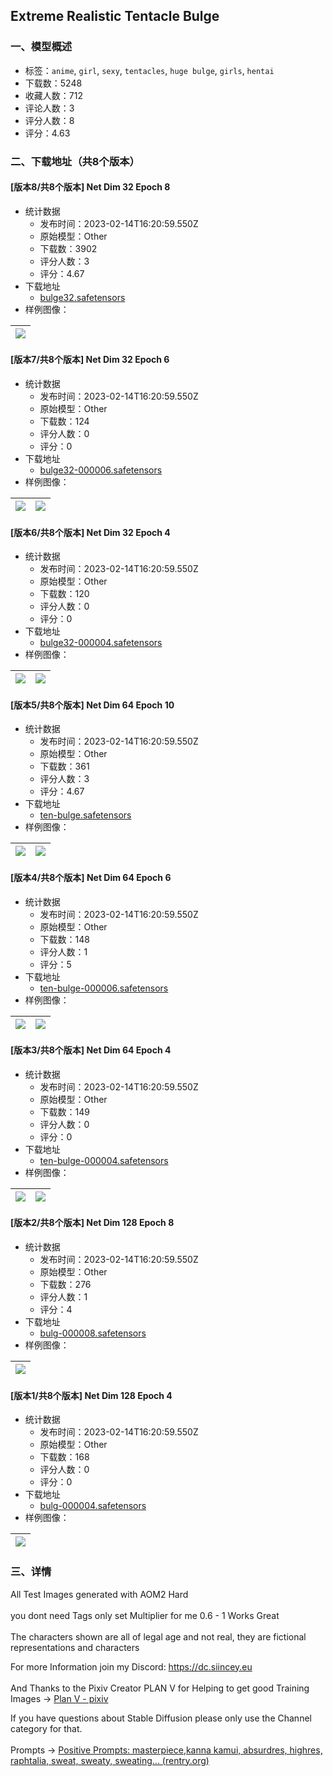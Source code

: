 ## Extreme Realistic Tentacle Bulge
### 一、模型概述

- 标签：`anime`, `girl`, `sexy`, `tentacles`, `huge bulge`, `girls`, `hentai`
- 下载数：5248
- 收藏人数：712
- 评论人数：3
- 评分人数：8
- 评分：4.63

### 二、下载地址（共8个版本）

#### [版本8/共8个版本] Net Dim 32 Epoch 8

- 统计数据
  - 发布时间：2023-02-14T16:20:59.550Z
  - 原始模型：Other
  - 下载数：3902
  - 评分人数：3
  - 评分：4.67
- 下载地址
  - [bulge32.safetensors](https://civitai.com/api/download/models/10431)
- 样例图像：

| <img src="https://image.civitai.com/xG1nkqKTMzGDvpLrqFT7WA/19215fee-6549-4255-aafc-7265ecd8bd00/width=450/101640.jpeg" /> |
| ---- |

#### [版本7/共8个版本] Net Dim 32 Epoch 6

- 统计数据
  - 发布时间：2023-02-14T16:20:59.550Z
  - 原始模型：Other
  - 下载数：124
  - 评分人数：0
  - 评分：0
- 下载地址
  - [bulge32-000006.safetensors](https://civitai.com/api/download/models/10430)
- 样例图像：

| <img src="https://image.civitai.com/xG1nkqKTMzGDvpLrqFT7WA/e49e3fae-34d8-4bd8-cb34-26a02eff5e00/width=450/101638.jpeg" /> | <img src="https://image.civitai.com/xG1nkqKTMzGDvpLrqFT7WA/31b03206-445a-431e-b49f-9a3adcab7f00/width=450/101637.jpeg" /> |
| ---- | ---- |

#### [版本6/共8个版本] Net Dim 32 Epoch 4

- 统计数据
  - 发布时间：2023-02-14T16:20:59.550Z
  - 原始模型：Other
  - 下载数：120
  - 评分人数：0
  - 评分：0
- 下载地址
  - [bulge32-000004.safetensors](https://civitai.com/api/download/models/10429)
- 样例图像：

| <img src="https://image.civitai.com/xG1nkqKTMzGDvpLrqFT7WA/fbc90a56-2079-4c47-159e-936d84188900/width=450/101636.jpeg" /> | <img src="https://image.civitai.com/xG1nkqKTMzGDvpLrqFT7WA/c0bfff04-dd06-4666-7488-54a276822500/width=450/101635.jpeg" /> |
| ---- | ---- |

#### [版本5/共8个版本] Net Dim 64 Epoch 10

- 统计数据
  - 发布时间：2023-02-14T16:20:59.550Z
  - 原始模型：Other
  - 下载数：361
  - 评分人数：3
  - 评分：4.67
- 下载地址
  - [ten-bulge.safetensors](https://civitai.com/api/download/models/10413)
- 样例图像：

| <img src="https://image.civitai.com/xG1nkqKTMzGDvpLrqFT7WA/0071f69a-7827-4b75-ad3d-1a7e33fffc00/width=450/101525.jpeg" /> | <img src="https://image.civitai.com/xG1nkqKTMzGDvpLrqFT7WA/9b58e791-4347-4d41-098e-c2730f4c9000/width=450/101526.jpeg" /> |
| ---- | ---- |

#### [版本4/共8个版本] Net Dim 64 Epoch 6

- 统计数据
  - 发布时间：2023-02-14T16:20:59.550Z
  - 原始模型：Other
  - 下载数：148
  - 评分人数：1
  - 评分：5
- 下载地址
  - [ten-bulge-000006.safetensors](https://civitai.com/api/download/models/10414)
- 样例图像：

| <img src="https://image.civitai.com/xG1nkqKTMzGDvpLrqFT7WA/028631a2-0327-4efa-9390-b3bc5c5b7a00/width=450/101528.jpeg" /> | <img src="https://image.civitai.com/xG1nkqKTMzGDvpLrqFT7WA/43df7f4b-c018-479b-82c0-3c9892c51200/width=450/101527.jpeg" /> |
| ---- | ---- |

#### [版本3/共8个版本] Net Dim 64 Epoch 4

- 统计数据
  - 发布时间：2023-02-14T16:20:59.550Z
  - 原始模型：Other
  - 下载数：149
  - 评分人数：0
  - 评分：0
- 下载地址
  - [ten-bulge-000004.safetensors](https://civitai.com/api/download/models/10415)
- 样例图像：

| <img src="https://image.civitai.com/xG1nkqKTMzGDvpLrqFT7WA/d0a53012-9b8e-4c7c-b5e8-2d0139118800/width=450/101530.jpeg" /> | <img src="https://image.civitai.com/xG1nkqKTMzGDvpLrqFT7WA/afcf3602-dc4b-42fc-60a1-342d0c25a800/width=450/101529.jpeg" /> |
| ---- | ---- |

#### [版本2/共8个版本] Net Dim 128 Epoch 8

- 统计数据
  - 发布时间：2023-02-14T16:20:59.550Z
  - 原始模型：Other
  - 下载数：276
  - 评分人数：1
  - 评分：4
- 下载地址
  - [bulg-000008.safetensors](https://civitai.com/api/download/models/10416)
- 样例图像：

| <img src="https://image.civitai.com/xG1nkqKTMzGDvpLrqFT7WA/125c1a00-cd71-4b6b-03c2-06cb15bddd00/width=450/101531.jpeg" /> |
| ---- |

#### [版本1/共8个版本] Net Dim 128 Epoch 4

- 统计数据
  - 发布时间：2023-02-14T16:20:59.550Z
  - 原始模型：Other
  - 下载数：168
  - 评分人数：0
  - 评分：0
- 下载地址
  - [bulg-000004.safetensors](https://civitai.com/api/download/models/10417)
- 样例图像：

| <img src="https://image.civitai.com/xG1nkqKTMzGDvpLrqFT7WA/2243166f-0e73-43ab-a44f-3371cd785000/width=450/101532.jpeg" /> |
| ---- |


### 三、详情
<p>All Test Images generated with AOM2 Hard <br /><br />you dont need Tags only set Multiplier for me 0.6 - 1 Works Great<br /><br />The characters shown are all of legal age and not real, they are fictional representations and characters</p><p></p><p>For more Information join my Discord: <a target="_blank" rel="ugc" href="https://dc.siincey.eu">https://dc.siincey.eu</a><br /><br />And Thanks to the Pixiv Creator PLAN V for Helping to get good Training Images -&gt; <a target="_blank" rel="ugc" href="https://www.pixiv.net/en/users/346434">Plan V - pixiv</a></p><p></p><p>If you have questions about Stable Diffusion please only use the Channel category for that.<br /><br />Prompts -&gt; <a target="_blank" rel="ugc" href="https://rentry.org/mu2hm">Positive Prompts: masterpiece,kanna kamui, absurdres, highres, raphtalia, sweat, sweaty, sweating... (</a><a target="_blank" rel="ugc" href="http://rentry.org">rentry.org</a><a target="_blank" rel="ugc" href="https://rentry.org/mu2hm">)</a><br /></p>